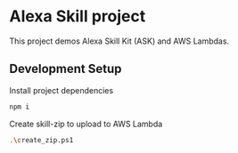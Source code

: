 # Alexa Skill project

This project demos Alexa Skill Kit (ASK) and AWS Lambdas.

## Development Setup

Install project dependencies

```bash
npm i
```

Create skill-zip to upload to AWS Lambda

```bash
.\create_zip.ps1
```
